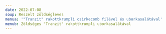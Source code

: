 ```yaml
---
date: 2022-07-08
soup: Reszelt zöldségleves
menua: '"Tranzit" rakottkrumpli csirkecomb filével és uborkasalátával'
menub: Zöldséges "Tranzit" rakottkrumpli uborkasalátával
---
```

